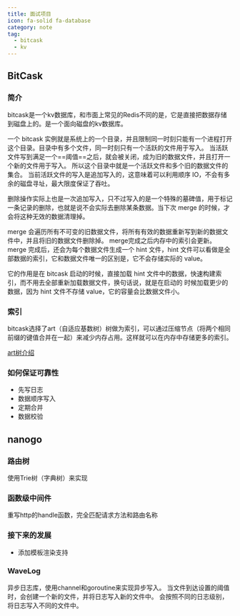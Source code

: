 ```yaml
---
title: 面试项目
icon: fa-solid fa-database
category: note
tag:
  - bitcask
  - kv
---
```

## BitCask
### 简介
bitcask是一个kv数据库，和市面上常见的Redis不同的是，它是直接把数据存储到磁盘上的。是一个面向磁盘的kv数据库。

一个 bitcask 实例就是系统上的一个目录，并且限制同一时刻只能有一个进程打开这个目录。目录中有多个文件，同一时刻只有一个活跃的文件用于写入。
当活跃文件写到满足一个==阈值==之后，就会被关闭，成为旧的数据文件，并且打开一个新的文件用于写入。
所以这个目录中就是一个活跃文件和多个旧的数据文件的集合。
当前活跃文件的写入是追加写入的，这意味着可以利用顺序 IO，不会有多余的磁盘寻址，最大限度保证了吞吐。

删除操作实际上也是一次追加写入，只不过写入的是一个特殊的墓碑值，用于标记一条记录的删除，也就是说不会实际去删除某条数据。当下次 merge 的时候，才会将这种无效的数据清理掉。

merge 会遍历所有不可变的旧数据文件，将所有有效的数据重新写到新的数据文件中，并且将旧的数据文件删除掉。
merge完成之后内存中的索引会更新。
merge 完成后，还会为每个数据文件生成一个 hint 文件，hint 文件可以看做是全部数据的索引，它和数据文件唯一的区别是，它不会存储实际的 value。

它的作用是在 bitcask 启动的时候，直接加载 hint 文件中的数据，快速构建索引，而不用去全部重新加载数据文件，换句话说，就是在启动的 时候加载更少的数据，因为 hint 文件不存储 value，它的容量会比数据文件小。

### 索引
bitcask选择了art（自适应基数树）树做为索引，可以通过压缩节点（将两个相同前缀的键值合并在一起）来减少内存占用。这样就可以在内存中存储更多的索引。

[art树介绍]( https://www.codercto.com/a/117148.html)

### 如何保证可靠性
- 先写日志
- 数据顺序写入
- 定期合并
- 数据校验
## nanogo
### 路由树
使用Trie树（字典树）来实现
### 函数级中间件
重写http的handle函数，完全匹配请求方法和路由名称
### 接下来的发展
- 添加模板渲染支持
### WaveLog
异步日志库，使用channel和goroutine来实现异步写入。
当文件到达设置的阈值时，会创建一个新的文件，并将日志写入新的文件中。
会按照不同的日志级别，将日志写入不同的文件中。